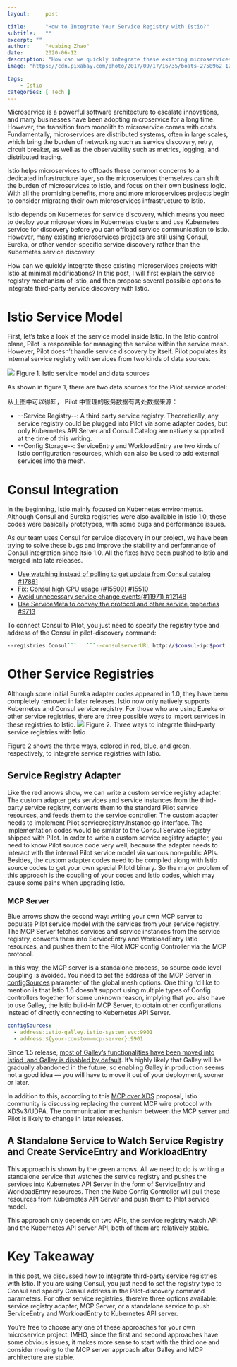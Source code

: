 ```yaml
---
layout:     post

title:      "How to Integrate Your Service Registry with Istio?"
subtitle:   ""
excerpt: ""
author:     "Huabing Zhao"
date:       2020-06-12
description: "How can we quickly integrate these existing microservices projects with Istio at minimal modifications? In this post, I will first explain the service registry mechanism of Istio, and then propose several possible options to integrate third-party service discovery with Istio."
image: "https://cdn.pixabay.com/photo/2017/09/17/16/35/boats-2758962_1280.jpg"

tags:
    - Istio
categories: [ Tech ]
---
```


Microservice is a powerful software architecture to escalate innovations, and many businesses have been adopting microservice for a long time. However, the transition from monolith to microservice comes with costs. Fundamentally, microservices are distributed systems, often in large scales, which bring the burden of networking such as service discovery, retry, circuit breaker, as well as the observability such as metrics, logging, and distributed tracing.

Istio helps microservices to offloads these common concerns to a dedicated infrastructure layer, so the microservices themselves can shift the burden of microservices to Istio, and focus on their own business logic. With all the promising benefits, more and more microservices projects begin to consider migrating their own microservices infrastructure to Istio.

Istio depends on Kubernetes for service discovery, which means you need to deploy your microservices in Kubernetes clusters and use Kubernetes service for discovery before you can offload service communication to Istio. However, many existing microservices projects are still using Consul, Eureka, or other vendor-specific service discovery rather than the Kubernetes service discovery.

How can we quickly integrate these existing microservices projects with Istio at minimal modifications? In this post, I will first explain the service registry mechanism of Istio, and then propose several possible options to integrate third-party service discovery with Istio.

# Istio Service Model

First, let’s take a look at the service model inside Istio. In the Istio control plane, Pilot is responsible for managing the service within the service mesh. However, Pilot doesn’t handle service discovery by itself. Pilot populates its internal service registry with services from two kinds of data sources.


![](/img/2020-06-02-third-party-registry/pilot-services-source.svg)
Figure 1. Istio service model and data sources

As shown in figure 1, there are two data sources for the Pilot service model:

从上图中可以得知， Pilot 中管理的服务数据有两处数据来源：

* --Service Registry--: A third party service registry. Theoretically, any service registry could be plugged into Pilot via some adapter codes, but only Kubernetes API Server and Consul Catalog are natively supported at the time of this writing.
* --Config Storage--: ServiceEntry and WorkloadEntry are two kinds of Istio configuration resources, which can also be used to add external services into the mesh.

# Consul Integration

In the beginning, Istio mainly focused on Kubernetes environments. Although Consul and Eureka registries were also available in Istio 1.0, these codes were basically prototypes, with some bugs and performance issues.

As our team uses Consul for service discovery in our project, we have been trying to solve these bugs and improve the stability and performance of Consul integration since Itsio 1.0. All the fixes have been pushed to Istio and merged into late releases.

* [Use watching instead of polling to get update from Consul catalog #17881](https://github.com/istio/istio/pull/17881)
* [Fix: Consul high CPU usage (#15509) #15510](https://github.com/istio/istio/pull/15510)
* [Avoid unnecessary service change events(#11971) #12148](https://github.com/istio/istio/pull/12148)
* [Use ServiceMeta to convey the protocol and other service properties #9713](https://github.com/istio/istio/pull/9713)

To connect Consul to Pilot, you just need to specify the registry type and address of the Consul in pilot-discovery command:
```bash
--registries Consul```   ```--consulserverURL http://$consul-ip:$port
```

# Other Service Registries

Although some initial Eureka adapter codes appeared in 1.0, they have been completely removed in later releases. Istio now only natively supports Kubernetes and Consul service registry. For those who are using Eureka or other service registries, there are three possible ways to import services in these registries to Istio.
![](/img/2020-06-02-third-party-registry/service-registry-integration.svg)
Figure 2. Three ways to integrate third-party service registries with Istio

Figure 2 shows the three ways, colored in red, blue, and green, respectively, to integrate service registries with Istio.

## Service Registry Adapter

Like the red arrows show, we can write a custom service registry adapter. The custom adapter gets services and service instances from the third-party service registry, converts them to the standard Pilot service resources, and feeds them to the service controller. The custom adapter needs to implement Pilot serviceregistry.Instance go interface. The implementation codes would be similar to the Consul Service Registry shipped with Pilot.
In order to write a custom service registry adapter, you need to know Pilot source code very well, because the adapter needs to interact with the internal Pilot service model via various non-public APIs. Besides, the custom adapter codes need to be compiled along with Istio source codes to get your own special Pilotd binary. So the major problem of this approach is the coupling of your codes and Istio codes, which may cause some pains when upgrading Istio.

### MCP Server
Blue arrows show the second way: writing your own MCP server to populate Pilot service model with the services from your service registry. The MCP Server fetches services and service instances from the service registry, converts them into ServiceEntry and WorkloadEntry Istio resources, and pushes them to the Pilot MCP config Controller via the MCP protocol.

In this way, the MCP server is a standalone process, so source code level coupling is avoided. You need to set the address of the MCP Server in  [configSources](https://istio.io/docs/reference/config/istio.mesh.v1alpha1/#ConfigSource) parameter of the global mesh options. One thing I’d like to mention is that Istio 1.6 doesn’t support using multiple types of Config controllers together for some unknown reason, implying that you also have to use Galley, the Istio build-in MCP Server, to obtain other configurations instead of directly connecting to Kubernetes API Server.

```yaml
configSources:
  - address:istio-galley.istio-system.svc:9901
  - address:${your-coustom-mcp-server}:9901
```

Since 1.5 release, [most of Galley’s functionalities have been moved into Istiod, and Galley is disabled by default](https://istio.io/news/releases/1.6.x/announcing-1.6/change-notes/). It’s highly likely that Galley will be gradually abandoned in the future, so enabling Galley in production seems not a good idea — you will have to move it out of your deployment, sooner or later.

In addition to this, according to this [MCP over XDS](https://docs.google.com/document/d/1lHjUzDY-4hxElWN7g6pz-_Ws7yIPt62tmX3iGs_uLyI/edit#heading=h.xw1gqgyqs5b) proposal, Istio community is discussing replacing the current MCP wire protocol with XDSv3/UDPA. The communication mechanism between the MCP server and Pilot is likely to change in later releases.

## A Standalone Service to Watch Service Registry and Create ServiceEntry and WorkloadEntry

This approach is shown by the green arrows. All we need to do is writing a standalone service that watches the service registry and pushes the services into Kubernetes API Server in the form of ServiceEntry and WorkloadEntry resources. Then the Kube Config Controller will pull these resources from Kubernetes API Server and push them to Pilot service model.

This approach only depends on two APIs, the service registry watch API and the Kubernetes API server API, both of them are relatively stable.

# Key Takeaway
In this post, we discussed how to integrate third-party service registries with Istio. If you are using Consul, you just need to set the registry type to Consul and specify Consul address in the Pilot-discovery command parameters. For other service registries, there’re three options available: service registry adapter, MCP Server, or a standalone service to push ServiceEntry and WorkloadEntry to Kubernetes API server.

You’re free to choose any one of these approaches for your own microservice project. IMHO, since the first and second approaches have some obvious issues, it makes more sense to start with the third one and consider moving to the MCP server approach after Galley and MCP architecture are stable.

